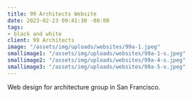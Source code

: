 ```yaml
---
title: 99 Architects Website
date: 2023-02-23 09:41:30 -08:00
tags:
- black and white
client: 99 Architects
image: "/assets/img/uploads/websites/99a-1.jpeg"
smallimage1: "/assets/img/uploads/websites/99a-1-s.jpeg"
smallimage2: "/assets/img/uploads/websites/99a-4-s.jpeg"
smallimage3: "/assets/img/uploads/websites/99a-5-s.jpeg"
---
```


Web design for architecture group in San Francisco.

